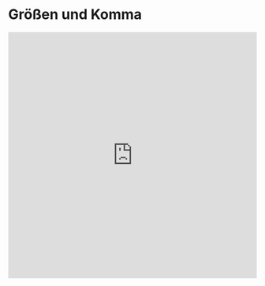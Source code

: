 # Größen und Komma
<iframe src="https://learningapps.org/watch?v=pct6hex9k18" style="border:0px;width:100%;height:500px" webkitallowfullscreen="true" mozallowfullscreen="true"></iframe>